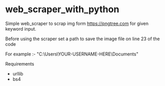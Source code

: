 # web_scraper_with_python
Simple web_scraper to scrap img form https://pngtree.com for given keyword input.

Before using the scraper set a path to save the image file on line 23 of the code

For example :- "C:\Users\YOUR-USERNAME-HERE\Documents\"

Requirements
 * urllib
 * bs4

